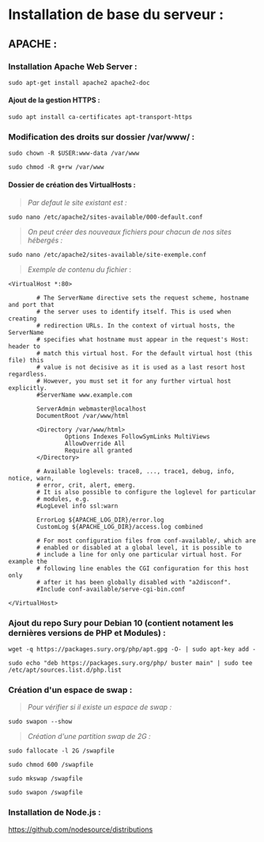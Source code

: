 # **Installation de base du serveur :**

## **APACHE :**

### **Installation Apache Web Server  :**

`sudo apt-get install apache2 apache2-doc`

#### Ajout de la gestion HTTPS :

`sudo apt install ca-certificates apt-transport-https`

### **Modification des droits sur dossier /var/www/ :**

`sudo chown -R $USER:www-data /var/www`

`sudo chmod -R g+rw /var/www`

#### Dossier de création des VirtualHosts :

> _Par defaut le site existant est :_

`sudo nano /etc/apache2/sites-available/000-default.conf`

> _On peut créer des nouveaux fichiers pour chacun de nos sites hébergés :_

`sudo nano /etc/apache2/sites-available/site-exemple.conf`

> _Exemple de contenu du fichier_ :

```
<VirtualHost *:80>

        # The ServerName directive sets the request scheme, hostname and port that
        # the server uses to identify itself. This is used when creating
        # redirection URLs. In the context of virtual hosts, the ServerName
        # specifies what hostname must appear in the request's Host: header to
        # match this virtual host. For the default virtual host (this file) this
        # value is not decisive as it is used as a last resort host regardless.
        # However, you must set it for any further virtual host explicitly.
        #ServerName www.example.com

        ServerAdmin webmaster@localhost
        DocumentRoot /var/www/html

        <Directory /var/www/html>
                Options Indexes FollowSymLinks MultiViews
                AllowOverride All
                Require all granted
        </Directory>

        # Available loglevels: trace8, ..., trace1, debug, info, notice, warn,
        # error, crit, alert, emerg.
        # It is also possible to configure the loglevel for particular
        # modules, e.g.
        #LogLevel info ssl:warn

        ErrorLog ${APACHE_LOG_DIR}/error.log
        CustomLog ${APACHE_LOG_DIR}/access.log combined

        # For most configuration files from conf-available/, which are
        # enabled or disabled at a global level, it is possible to
        # include a line for only one particular virtual host. For example the
        # following line enables the CGI configuration for this host only
        # after it has been globally disabled with "a2disconf".
        #Include conf-available/serve-cgi-bin.conf

</VirtualHost>
```
### **Ajout du repo Sury pour Debian 10 (contient notament les dernières versions de PHP et Modules) :**

`wget -q https://packages.sury.org/php/apt.gpg -O- | sudo apt-key add -`

`sudo echo "deb https://packages.sury.org/php/ buster main" | sudo tee /etc/apt/sources.list.d/php.list`


### **Création d'un espace de swap :**

> _Pour vérifier si il existe un espace de swap :_

`sudo swapon --show`

> _Création d'une partition swap de 2G :_

`sudo fallocate -l 2G /swapfile`

`sudo chmod 600 /swapfile`

`sudo mkswap /swapfile`

`sudo swapon /swapfile`

### **Installation de Node.js :**

https://github.com/nodesource/distributions